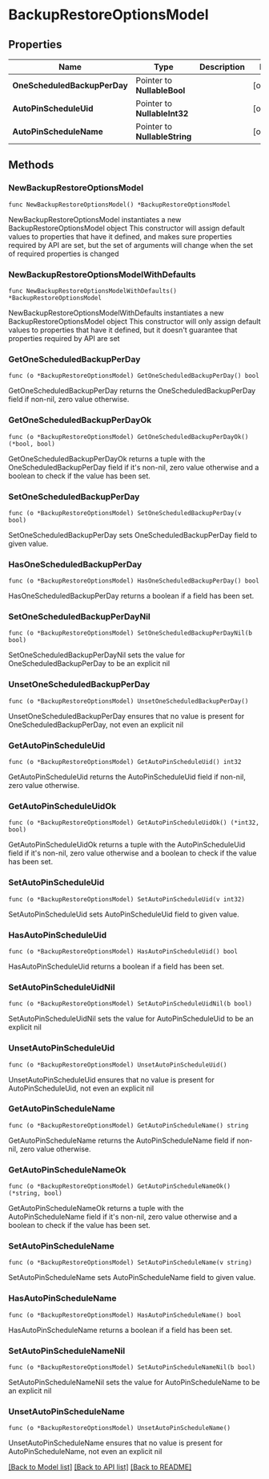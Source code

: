 # BackupRestoreOptionsModel

## Properties

Name | Type | Description | Notes
------------ | ------------- | ------------- | -------------
**OneScheduledBackupPerDay** | Pointer to **NullableBool** |  | [optional] 
**AutoPinScheduleUid** | Pointer to **NullableInt32** |  | [optional] 
**AutoPinScheduleName** | Pointer to **NullableString** |  | [optional] 

## Methods

### NewBackupRestoreOptionsModel

`func NewBackupRestoreOptionsModel() *BackupRestoreOptionsModel`

NewBackupRestoreOptionsModel instantiates a new BackupRestoreOptionsModel object
This constructor will assign default values to properties that have it defined,
and makes sure properties required by API are set, but the set of arguments
will change when the set of required properties is changed

### NewBackupRestoreOptionsModelWithDefaults

`func NewBackupRestoreOptionsModelWithDefaults() *BackupRestoreOptionsModel`

NewBackupRestoreOptionsModelWithDefaults instantiates a new BackupRestoreOptionsModel object
This constructor will only assign default values to properties that have it defined,
but it doesn't guarantee that properties required by API are set

### GetOneScheduledBackupPerDay

`func (o *BackupRestoreOptionsModel) GetOneScheduledBackupPerDay() bool`

GetOneScheduledBackupPerDay returns the OneScheduledBackupPerDay field if non-nil, zero value otherwise.

### GetOneScheduledBackupPerDayOk

`func (o *BackupRestoreOptionsModel) GetOneScheduledBackupPerDayOk() (*bool, bool)`

GetOneScheduledBackupPerDayOk returns a tuple with the OneScheduledBackupPerDay field if it's non-nil, zero value otherwise
and a boolean to check if the value has been set.

### SetOneScheduledBackupPerDay

`func (o *BackupRestoreOptionsModel) SetOneScheduledBackupPerDay(v bool)`

SetOneScheduledBackupPerDay sets OneScheduledBackupPerDay field to given value.

### HasOneScheduledBackupPerDay

`func (o *BackupRestoreOptionsModel) HasOneScheduledBackupPerDay() bool`

HasOneScheduledBackupPerDay returns a boolean if a field has been set.

### SetOneScheduledBackupPerDayNil

`func (o *BackupRestoreOptionsModel) SetOneScheduledBackupPerDayNil(b bool)`

 SetOneScheduledBackupPerDayNil sets the value for OneScheduledBackupPerDay to be an explicit nil

### UnsetOneScheduledBackupPerDay
`func (o *BackupRestoreOptionsModel) UnsetOneScheduledBackupPerDay()`

UnsetOneScheduledBackupPerDay ensures that no value is present for OneScheduledBackupPerDay, not even an explicit nil
### GetAutoPinScheduleUid

`func (o *BackupRestoreOptionsModel) GetAutoPinScheduleUid() int32`

GetAutoPinScheduleUid returns the AutoPinScheduleUid field if non-nil, zero value otherwise.

### GetAutoPinScheduleUidOk

`func (o *BackupRestoreOptionsModel) GetAutoPinScheduleUidOk() (*int32, bool)`

GetAutoPinScheduleUidOk returns a tuple with the AutoPinScheduleUid field if it's non-nil, zero value otherwise
and a boolean to check if the value has been set.

### SetAutoPinScheduleUid

`func (o *BackupRestoreOptionsModel) SetAutoPinScheduleUid(v int32)`

SetAutoPinScheduleUid sets AutoPinScheduleUid field to given value.

### HasAutoPinScheduleUid

`func (o *BackupRestoreOptionsModel) HasAutoPinScheduleUid() bool`

HasAutoPinScheduleUid returns a boolean if a field has been set.

### SetAutoPinScheduleUidNil

`func (o *BackupRestoreOptionsModel) SetAutoPinScheduleUidNil(b bool)`

 SetAutoPinScheduleUidNil sets the value for AutoPinScheduleUid to be an explicit nil

### UnsetAutoPinScheduleUid
`func (o *BackupRestoreOptionsModel) UnsetAutoPinScheduleUid()`

UnsetAutoPinScheduleUid ensures that no value is present for AutoPinScheduleUid, not even an explicit nil
### GetAutoPinScheduleName

`func (o *BackupRestoreOptionsModel) GetAutoPinScheduleName() string`

GetAutoPinScheduleName returns the AutoPinScheduleName field if non-nil, zero value otherwise.

### GetAutoPinScheduleNameOk

`func (o *BackupRestoreOptionsModel) GetAutoPinScheduleNameOk() (*string, bool)`

GetAutoPinScheduleNameOk returns a tuple with the AutoPinScheduleName field if it's non-nil, zero value otherwise
and a boolean to check if the value has been set.

### SetAutoPinScheduleName

`func (o *BackupRestoreOptionsModel) SetAutoPinScheduleName(v string)`

SetAutoPinScheduleName sets AutoPinScheduleName field to given value.

### HasAutoPinScheduleName

`func (o *BackupRestoreOptionsModel) HasAutoPinScheduleName() bool`

HasAutoPinScheduleName returns a boolean if a field has been set.

### SetAutoPinScheduleNameNil

`func (o *BackupRestoreOptionsModel) SetAutoPinScheduleNameNil(b bool)`

 SetAutoPinScheduleNameNil sets the value for AutoPinScheduleName to be an explicit nil

### UnsetAutoPinScheduleName
`func (o *BackupRestoreOptionsModel) UnsetAutoPinScheduleName()`

UnsetAutoPinScheduleName ensures that no value is present for AutoPinScheduleName, not even an explicit nil

[[Back to Model list]](../README.md#documentation-for-models) [[Back to API list]](../README.md#documentation-for-api-endpoints) [[Back to README]](../README.md)


